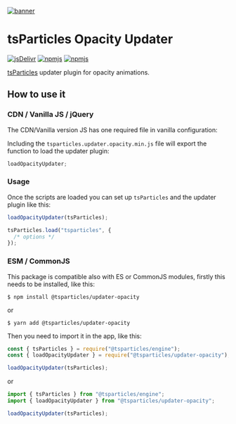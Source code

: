 [![banner](https://particles.js.org/images/banner2.png)](https://particles.js.org)

# tsParticles Opacity Updater

[![jsDelivr](https://data.jsdelivr.com/v1/package/npm/@tsparticles/updater-opacity/badge)](https://www.jsdelivr.com/package/npm/@tsparticles/updater-opacity)
[![npmjs](https://badge.fury.io/js/@tsparticles/updater-opacity.svg)](https://www.npmjs.com/package/@tsparticles/updater-opacity)
[![npmjs](https://img.shields.io/npm/dt/@tsparticles/updater-opacity)](https://www.npmjs.com/package/@tsparticles/updater-opacity)

[tsParticles](https://github.com/matteobruni/tsparticles) updater plugin for opacity animations.

## How to use it

### CDN / Vanilla JS / jQuery

The CDN/Vanilla version JS has one required file in vanilla configuration:

Including the `tsparticles.updater.opacity.min.js` file will export the function to load the updater plugin:

```javascript
loadOpacityUpdater;
```

### Usage

Once the scripts are loaded you can set up `tsParticles` and the updater plugin like this:

```javascript
loadOpacityUpdater(tsParticles);

tsParticles.load("tsparticles", {
  /* options */
});
```

### ESM / CommonJS

This package is compatible also with ES or CommonJS modules, firstly this needs to be installed, like this:

```shell
$ npm install @tsparticles/updater-opacity
```

or

```shell
$ yarn add @tsparticles/updater-opacity
```

Then you need to import it in the app, like this:

```javascript
const { tsParticles } = require("@tsparticles/engine");
const { loadOpacityUpdater } = require("@tsparticles/updater-opacity");

loadOpacityUpdater(tsParticles);
```

or

```javascript
import { tsParticles } from "@tsparticles/engine";
import { loadOpacityUpdater } from "@tsparticles/updater-opacity";

loadOpacityUpdater(tsParticles);
```
